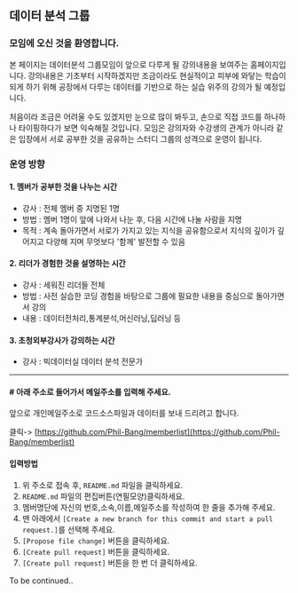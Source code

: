 ## 데이터 분석 그룹

### 모임에 오신 것을 환영합니다.

본 페이지는 데이터분석 그룹모임이 앞으로 다루게
될 강의내용을 보여주는 홈페이지입니다. 강의내용은
기초부터 시작하겠지만 조금이라도 현실적이고 피부에
와닿는 학습이 되게 하기 위해 공장에서 다루는
데이터를 기반으로 하는 실습 위주의 강의가 될 예정입니다.

처음이라 조금은 어려울 수도 있겠지만 눈으로 많이 봐두고,
손으로 직접 코드를 하나하나 타이핑하다가 보면 
익숙해질 것입니다. 모임은 강의자와 수강생의 관계가
아니라 같은 입장에서 서로 공부한 것을 공유하는
스터디 그룹의 성격으로 운영이 됩니다.

### 운영 방향

#### 1. 멤버가 공부한 것을 나누는 시간

  - 강사 : 전체 멤버 중 지명된 1명
  - 방법 : 멤버 1명이 앞에 나와서 나눈 후, 
          다음 시간에 나눌 사람을 지명
  - 목적 : 계속 돌아가면서 서로가 가지고 있는 지식을
          공유함으로서 지식의 깊이가 깊어지고 다양해
          지며 무엇보다 '함께' 발전할 수 있음

#### 2. 리더가 경험한 것을 설명하는 시간
       
  - 강사 : 세워진 리더들 전체
  - 방법 : 사전 실습한 코딩 경험을 바탕으로
          그룹에 필요한 내용을 중심으로 돌아가면서 강의
  - 내용 : 데이터전처리,통계분석,머신러닝,딥러닝 등

#### 3. 초청외부강사가 강의하는 시간
  
  - 강사 : 빅데이터실 데이터 분석 전문가

-----------------------------------------------
#### # 아래 주소로 들어가서 메일주소를 입력해 주세요. 
앞으로 개인메일주소로 코드소스파일과 데이터를 보내 드리려고 합니다.

 클릭-> [https://github.com/Phil-Bang/memberlist](https://github.com/Phil-Bang/memberlist)

#### 입력방법
1. 위 주소로 접속 후, `README.md` 파일을 클릭하세요.
2. `README.md` 파일의 편집버튼(연필모양)클릭하세요.
3. 멤버명단에 자신의 번호,소속,이름,메일주소를 작성하여 한 줄을 추가해 주세요.
4. 맨 아래에서 `[Create a new branch for this commit and start a pull request.]`를 선택해 주세요.
4. `[Propose file change]` 버튼을 클릭하세요.
5. `[Create pull request]` 버튼을 클릭하세요.
6. `[Create pull request]` 버튼을 한 번 더 클릭하세요.


To be continued..
